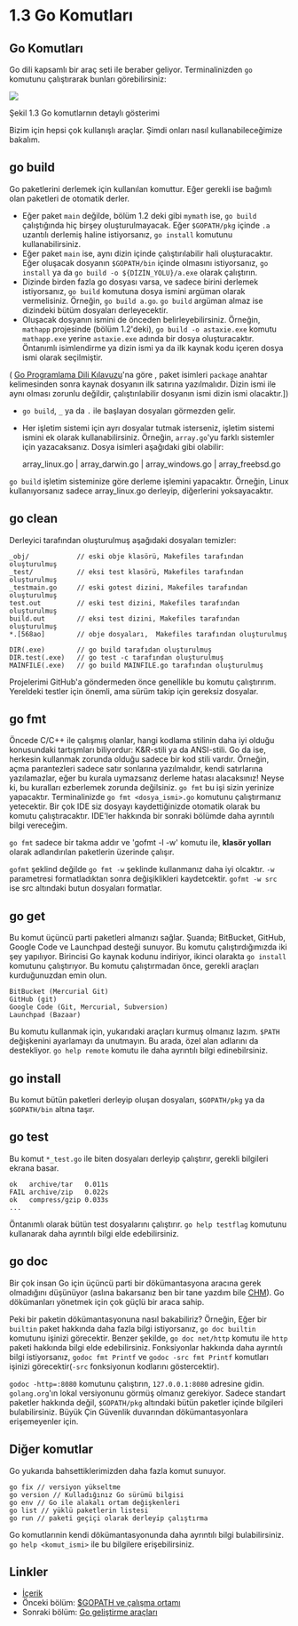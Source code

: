 # 1.3 Go Komutları

## Go Komutları

Go dili kapsamlı bir araç seti ile beraber geliyor. Terminalinizden `go` komutunu çalıştırarak bunları görebilirsiniz:

![](images/1.3.go.png)

Şekil 1.3 Go komutlarnın detaylı gösterimi

Bizim için hepsi çok kullanışlı araçlar. Şimdi onları nasıl kullanabileceğimize bakalım.

## go build

Go paketlerini derlemek için kullanılan komuttur. Eğer gerekli ise bağımlı olan paketleri de otomatik derler.

* Eğer paket `main` değilde, bölüm 1.2 deki gibi `mymath` ise, `go build` çalıştığında hiç birşey oluşturulmayacak. Eğer `$GOPATH/pkg` içinde `.a` uzantılı derlemiş haline istiyorsanız, `go install` komutunu kullanabilirsiniz.
* Eğer paket `main` ise, aynı dizin içinde çalıştırılabilir hali oluşturacaktır. Eğer oluşacak dosyanın `$GOPATH/bin` içinde olmasını istiyorsanız, `go install` ya da `go build -o ${DİZİN_YOLU}/a.exe` olarak çalıştırın.
* Dizinde birden fazla go dosyası varsa, ve sadece birini derlemek istiyorsanız, `go build` komutuna dosya ismini argüman olarak vermelisiniz. Örneğin, `go build a.go`. `go build` argüman almaz ise dizindeki bütüm dosyaları derleyecektir.
* Oluşacak dosyanın ismini de önceden belirleyebilirsiniz. Örneğin, `mathapp` projesinde (bölüm 1.2'deki), `go build -o astaxie.exe` komutu `mathapp.exe` yerine `astaxie.exe` adında bir dosya oluşturacaktır. Öntanımlı isimlendirme ya dizin ismi ya da ilk kaynak kodu içeren dosya ismi olarak seçilmiştir.

( [Go Programlama Dili Kılavuzu](https://golang.org/ref/spec)'na göre , paket isimleri `package` anahtar kelimesinden sonra kaynak dosyanın ilk satırına yazılmalıdır. Dizin ismi ile aynı olması zorunlu değildir, çalıştırılabilir dosyanın ismi dizin ismi olacaktır.])

* `go build`, `_` ya da `.` ile başlayan dosyaları görmezden gelir.
*   Her işletim sistemi için ayrı dosyalar tutmak isterseniz, işletim sistemi ismini ek olarak kullanabilirsiniz. Örneğin, `array.go`'yu farklı sistemler için yazacaksanız. Dosya isimleri aşağıdaki gibi olabilir:

    array\_linux.go | array\_darwin.go | array\_windows.go | array\_freebsd.go

`go build` işletim sisteminize göre derleme işlemini yapacaktır. Örneğin, Linux kullanıyorsanız sadece array\_linux.go derleyip, diğerlerini yoksayacaktır.

## go clean

Derleyici tarafından oluşturulmuş aşağıdaki dosyaları temizler:

```
_obj/            // eski obje klasörü, Makefiles tarafından oluşturulmuş
_test/           // eksi test klasörü, Makefiles tarafından oluşturulmuş
_testmain.go     // eski gotest dizini, Makefiles tarafından oluşturulmuş
test.out         // eski test dizini, Makefiles tarafından oluşturulmuş 
build.out        // eksi test dizini, Makefiles tarafından oluşturulmuş 
*.[568ao]        // obje dosyaları,  Makefiles tarafından oluşturulmuş 

DIR(.exe)        // go build tarafıdan oluşturulmuş
DIR.test(.exe)   // go test -c tarafından oluşturulmuş
MAINFILE(.exe)   // go build MAINFILE.go tarafından oluşturulmuş
```

Projelerimi GitHub'a göndermeden önce genellikle bu komutu çalıştırırım. Yereldeki testler için önemli, ama sürüm takip için gereksiz dosyalar.

## go fmt

Öncede C/C++ ile çalışmış olanlar, hangi kodlama stilinin daha iyi olduğu konusundaki tartışmları biliyordur: K\&R-stili ya da ANSI-stili. Go da ise, herkesin kullanmak zorunda olduğu sadece bir kod stili vardır. Örneğin, açma parantezleri sadece satır sonlarına yazılmalıdır, kendi satırlarına yazılamazlar, eğer bu kurala uymazsanız derleme hatası alacaksınız! Neyse ki, bu kuralları ezberlemek zorunda değilsiniz. `go fmt` bu işi sizin yerinize yapacaktır. Terminalinizde `go fmt <dosya_ismi>.go` komutunu çalıştırmanız yetecektir. Bir çok IDE siz dosyayı kaydettiğinizde otomatik olarak bu komutu çalıştıracaktır. IDE'ler hakkında bir sonraki bölümde daha ayrıntılı bilgi vereceğim.

`go fmt` sadece bir takma addır ve 'gofmt -l -w' komutu ile, **klasör yolları** olarak adlandırılan paketlerin üzerinde çalışır.

`gofmt` şeklind değilde `go fmt -w` şeklinde kullanmanız daha iyi olcaktır. `-w` parametresi formatladıktan sonra değişiklikleri kaydetcektir. `gofmt -w src` ise src altındaki butun dosyaları formatlar.

## go get

Bu komut üçüncü parti paketleri almanızı sağlar. Şuanda; BitBucket, GitHub, Google Code ve Launchpad desteği sunuyor. Bu komutu çalıştırdığımızda iki şey yapılıyor. Birincisi Go kaynak kodunu indiriyor, ikinci olarakta `go install` komutunu çalıştırıyor. Bu komutu çalıştırmadan önce, gerekli araçları kurduğunuzdan emin olun.

```
BitBucket (Mercurial Git)
GitHub (git)
Google Code (Git, Mercurial, Subversion)
Launchpad (Bazaar)
```

Bu komutu kullanmak için, yukarıdaki araçları kurmuş olmanız lazım. `$PATH` değişkenini ayarlamayı da unutmayın. Bu arada, özel alan adlarını da destekliyor. `go help remote` komutu ile daha ayrıntılı bilgi edinebilrsiniz.

## go install

Bu komut bütün paketleri derleyip oluşan dosyaları, `$GOPATH/pkg` ya da `$GOPATH/bin` altına taşır.

## go test

Bu komut `*_test.go` ile biten dosyaları derleyip çalıştırır, gerekli bilgileri ekrana basar.

```
ok   archive/tar   0.011s
FAIL archive/zip   0.022s
ok   compress/gzip 0.033s
...
```

Öntanımlı olarak bütün test dosyalarını çalıştırır. `go help testflag` komutunu kullanarak daha ayrıntılı bilgi elde edebilirsiniz.

## go doc

Bir çok insan Go için üçüncü parti bir dökümantasyona aracına gerek olmadığını düşünüyor (aslına bakarsanız ben bir tane yazdım bile [CHM](https://github.com/astaxie/godoc)). Go dökümanları yönetmek için çok güçlü bir araca sahip.

Peki bir paketin dökümantasyonuna nasıl bakabiliriz? Örneğin, Eğer bir `builtin` paket hakkında daha fazla bilgi istiyorsanız, `go doc builtin` komutunu işinizi görecektir. Benzer şekilde, `go doc net/http` komutu ile `http` paketi hakkında bilgi elde edebilirsiniz. Fonksiyonlar hakkında daha ayrıntılı bilgi istiyorsanız, `godoc fmt Printf` ve `godoc -src fmt Printf` komutları işinizi görecektir(`-src` fonksiyonun kodlarını göstercektir).

`godoc -http=:8080` komutunu çalıştırın, `127.0.0.1:8080` adresine gidin. `golang.org`'ın lokal versiyonunu görmüş olmanız gerekiyor. Sadece standart paketler hakkında değil, `$GOPATH/pkg` altındaki bütün paketler içinde bilgileri bulabilirsiniz. Büyük Çin Güvenlik duvarından dökümantasyonlara erişemeyenler için.

## Diğer komutlar

Go yukarıda bahsettiklerimizden daha fazla komut sunuyor.

```
go fix // versiyon yükseltme
go version // Kulladığınız Go sürümü bilgisi
go env // Go ile alakalı ortam değişkenleri
go list // yüklü paketlerin listesi
go run // paketi geçiçi olarak derleyip çalıştırma 
```

Go komutlarınin kendi dökümantasyonunda daha ayrıntılı bilgi bulabilirsiniz. `go help <komut_ismi>` ile bu bilgilere erişebilirsiniz.

## Linkler

* [İçerik](preface.md)
* Önceki bölüm: [$GOPATH ve çalışma ortamı](01.2.md)
* Sonraki bölüm: [Go geliştirme araçları](01.4.md)
